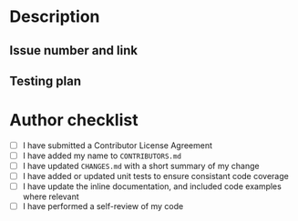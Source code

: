 <!--
Thanks for the Pull Request!

Please review [Contribution Guide](https://github.com/CesiumGS/cesium/blob/main/CONTRIBUTING.md) before opening your first Pull Request.

To ensure your Pull Request is reviewed and accepted quickly, please refer to our [Pull Request Guidelines](https://github.com/CesiumGS/cesium/blob/main/CONTRIBUTING.md#pull-request-guidelines).

-->

# Description

<!--- Describe your changes in detail -->

<!--- Consider: Why is this change required? What problem does it solve? -->

<!--- Include screenshots if appropriate --->

## Issue number and link

<!--- If it fixes an open issue, link to the issue here -->

<!--- Consider: If suggesting a new feature or change, discuss it in an issue first. -->

## Testing plan

<!--- Describe in detail how you tested your changes -->

# Author checklist

- [ ] I have submitted a Contributor License Agreement
- [ ] I have added my name to `CONTRIBUTORS.md`
- [ ] I have updated `CHANGES.md` with a short summary of my change
- [ ] I have added or updated unit tests to ensure consistant code coverage
- [ ] I have update the inline documentation, and included code examples where relevant
- [ ] I have performed a self-review of my code
